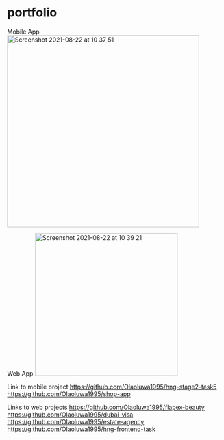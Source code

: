 # portfolio

Mobile App
<img width="448" alt="Screenshot 2021-08-22 at 10 37 51" src="https://user-images.githubusercontent.com/58240682/130350335-a06de03b-b615-4ced-b71f-2d584f0d2b0a.png">

Web App
<img width="333" alt="Screenshot 2021-08-22 at 10 39 21" src="https://user-images.githubusercontent.com/58240682/130350411-46d65f85-af51-488d-83c0-19c83cef0830.png">

Link to mobile project
https://github.com/Olaoluwa1995/hng-stage2-task5
https://github.com/Olaoluwa1995/shop-app

Links to web projects
https://github.com/Olaoluwa1995/flapex-beauty
https://github.com/Olaoluwa1995/dubai-visa
https://github.com/Olaoluwa1995/estate-agency
https://github.com/Olaoluwa1995/hng-frontend-task


